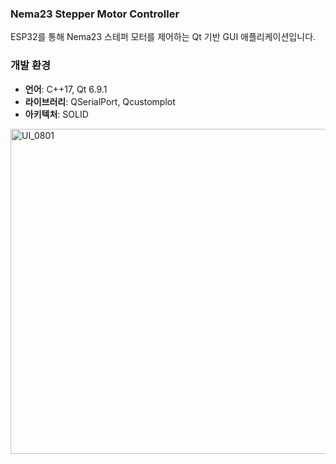 ### Nema23 Stepper Motor Controller

ESP32를 통해 Nema23 스테퍼 모터를 제어하는 Qt 기반 GUI 애플리케이션입니다.

### 개발 환경
- **언어**: C++17, Qt 6.9.1
- **라이브러리**: QSerialPort, Qcustomplot
- **아키텍처**: SOLID
<img width="599" height="520" alt="UI_0801" src="https://github.com/user-attachments/assets/3c5d6f7c-03fc-4ac1-aa06-093924c09ad6" />
